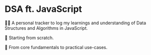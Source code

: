 # DSA ft. JavaScript

🙋‍♂️ A personal tracker to log my learnings and understanding of Data Structures and Algorithms in JavaScript.

🌱 Starting from scratch.

🚀 From core fundamentals to practical use-cases.
